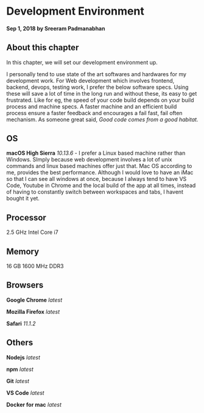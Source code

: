 # Development Environment

#### Sep 1, 2018 by Sreeram Padmanabhan

## About this chapter

In this chapter, we will set our development environment up. 

I personally tend to use state of the art softwares and hardwares for my development work. For Web development which involves frontend, backend, devops, testing work, I prefer the below software specs. Using these will save a lot of time in the long run and without these, its easy to get frustrated. Like for eg, the speed of your code build depends on your build process and machine specs. A faster machine and an efficient build process ensure a faster feedback and encourages a fail fast, fail often mechanism. As someone great said, *Good code comes from a good habitat.*

## OS

**macOS High Sierra** *10.13.6* - I prefer a Linux based machine rather than Windows. SImply because web development involves a lot of unix commands and linux based machines offer just that. Mac OS according to me, provides the best performance. Although I would love to have an iMac so that I can see all windows at once, because I always tend to have VS Code, Youtube in Chrome and the local build of the app at all times, instead of having to constantly switch between workspaces and tabs, I havent bought it yet.

## Processor

2.5 GHz Intel Core i7

## Memory

16 GB 1600 MHz DDR3

## Browsers

**Google Chrome** *latest*

**Mozilla Firefox** *latest*

**Safari** *11.1.2*


## Others

**Nodejs** *latest*

**npm** *latest*

**Git** *latest*

**VS Code** *latest*

**Docker for mac** *latest*
